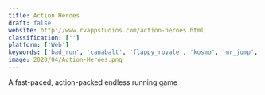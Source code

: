 ```yaml
---
title: Action Heroes
draft: false 
website: http://www.rvappstudios.com/action-heroes.html
classification: ['']
platform: ['Web']
keywords: ['bad_run', 'canabalt', 'flappy_royale', 'kosmo', 'mr_jump', 'pongoss', 'qwop', 'super_mario_run', 'timberman', 'tweetype']
image: 2020/04/Action-Heroes.png
---
```

A fast-paced, action-packed endless running game